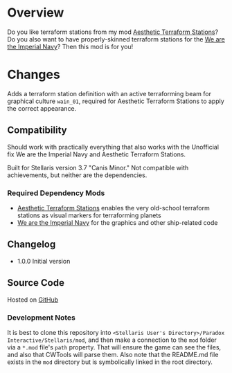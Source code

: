 # Overview

Do you like terraform stations from my mod [Aesthetic Terraform Stations](https://steamcommunity.com/sharedfiles/filedetails/?id=2622411084)?  Do you also want to have properly-skinned terraform stations for the [We are the Imperial Navy](https://steamcommunity.com/sharedfiles/filedetails/?id=864541681)?  Then this mod is for you!

# Changes

Adds a terraform station definition with an active terraforming beam for graphical culture `wain_01`, required for Aesthetic Terraform Stations to apply the correct appearance.

## Compatibility

Should work with practically everything that also works with the Unofficial fix We are the Imperial Navy and Aesthetic Terraform Stations.

Built for Stellaris version 3.7 "Canis Minor."  Not compatible with achievements, but neither are the dependencies.

### Required Dependency Mods

* [Aesthetic Terraform Stations](https://steamcommunity.com/sharedfiles/filedetails/?id=2622411084) enables the very old-school terraform stations as visual markers for terraforming planets
* [We are the Imperial Navy](https://steamcommunity.com/sharedfiles/filedetails/?id=864541681) for the graphics and other ship-related code

## Changelog

* 1.0.0 Initial version

## Source Code

Hosted on [GitHub](https://github.com/corsairmarks/wh40k_shipset_terraform_station_aesthetic)

### Development Notes

It is best to clone this repository into `<Stellaris User's Directory>/Paradox Interactive/Stellaris/mod`, and then make a connection to the `mod` folder via a `*.mod` file's `path` property.  That will ensure the game can see the files, and also that CWTools will parse them.  Also note that the README.md file exists in the `mod` directory but is symbolically linked in the root directory.